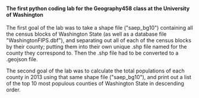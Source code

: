 #### The first python coding lab for the Geography458 class at the University of Washington

The first goal of the lab was to take a shape file ("saep_bg10") containing all the census blocks of Washington State 
(as well as a database file "WashingtonFIPS.dbf"), and separating out all of each of the census blocks by their county;
putting them into their own unique .shp file named for the county they correspond to. Then the .shp file had to be converted
to a .geojson file.

The second goal of the lab was to calculate the total populations of each county in 2013 using that same shape file ("saep_bg10"), 
and print out a list of the top 10 most populous counties of Washington State in descending order.
